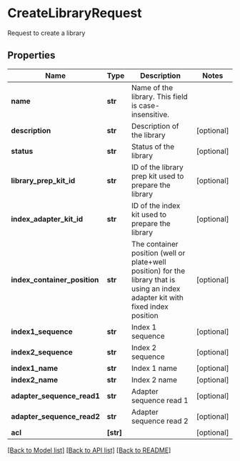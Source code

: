 # CreateLibraryRequest

Request to create a library

## Properties
Name | Type | Description | Notes
------------ | ------------- | ------------- | -------------
**name** | **str** | Name of the library. This field is case-insensitive. | 
**description** | **str** | Description of the library | [optional] 
**status** | **str** | Status of the library | [optional] 
**library_prep_kit_id** | **str** | ID of the library prep kit used to prepare the library | [optional] 
**index_adapter_kit_id** | **str** | ID of the index kit used to prepare the library | [optional] 
**index_container_position** | **str** | The container position (well or plate+well position) for the library that is using an index adapter kit with fixed index position | [optional] 
**index1_sequence** | **str** | Index 1 sequence | [optional] 
**index2_sequence** | **str** | Index 2 sequence | [optional] 
**index1_name** | **str** | Index 1 name | [optional] 
**index2_name** | **str** | Index 2 name | [optional] 
**adapter_sequence_read1** | **str** | Adapter sequence read 1 | [optional] 
**adapter_sequence_read2** | **str** | Adapter sequence read 2 | [optional] 
**acl** | **[str]** |  | [optional] 

[[Back to Model list]](../README.md#documentation-for-models) [[Back to API list]](../README.md#documentation-for-api-endpoints) [[Back to README]](../README.md)



